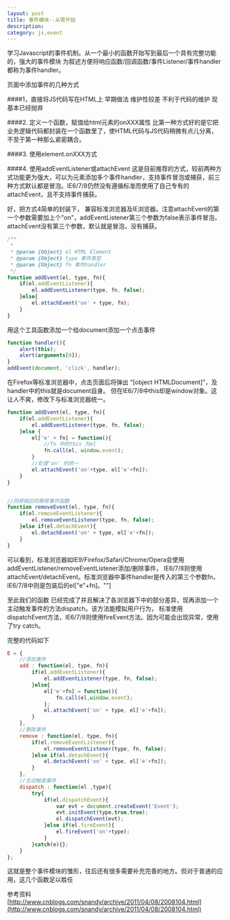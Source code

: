 ```yaml
---
layout: post
title: 事件模块--从零开始 
description:
category: js,event 
---
```

学习Javascript的事件机制。从一个最小的函数开始写到最后一个具有完整功能的，强大的事件模块
为叙述方便将响应函数/回调函数/事件Listener/事件handler都称为事件handler。

页面中添加事件的几种方式

<!--more-->

####1，直接将JS代码写在HTML上 
早期做法 维护性较差 不利于代码的维护 现基本已经抛弃


####2. 定义一个函数，赋值给html元素的onXXX属性
比第一种方式好的是它把业务逻辑代码都封装在一个函数里了，使HTML代码与JS代码稍微有点儿分离，不至于第一种那么紧密耦合。

####3. 使用element.onXXX方式

####4. 使用addEventListener或attachEvent
这是目前推荐的方式，较前两种方式功能更为强大，可以为元素添加多个事件handler，支持事件冒泡或捕获，前三种方式默认都是冒泡。IE6/7/8仍然没有遵循标准而使用了自己专有的attachEvent，且不支持事件捕获。

好，把方式4简单的封装下，  兼容标准浏览器及IE浏览器。注意attachEvent的第一个参数需要加上个"on"，addEventListener第三个参数为false表示事件冒泡，attachEvent没有第三个参数，默认就是冒泡，没有捕获。

```js
/**
 * 
 * @param {Object} el HTML Element
 * @param {Object} type 事件类型
 * @param {Object} fn 事件handler
 */
function addEvent(el, type, fn){
	if(el.addEventListener){
		el.addEventListener(type, fn, false);
	}else{
		el.attachEvent('on' + type, fn);
	}
}
```


用这个工具函数添加一个给document添加一个点击事件

```js
function handler(){
	alert(this);
	alert(arguments[0]);
}
addEvent(document, 'click', handler);
```
在Firefox等标准浏览器中，点击页面后将弹出 “[object HTMLDocument]”，及handler中的this就是document自身。
但在IE6/7/8中this却是window对象。这让人不爽，修改下与标准浏览器统一。

```js
function addEvent(el, type, fn){
	if(el.addEventListener){
		el.addEventListener(type, fn, false);
	}else {	
		el['e' + fn] = function(){
            //fn 中的this 为el
			fn.call(el, window.event);
		}
        //处理'on' 的统一  
		el.attachEvent('on'+type, el['e'+fn]);
	}
}


//同样相应的移除事件函数
function removeEvent(el, type, fn){
    if(el.removeEventListener){
        el.removeEventListener(type, fn, false);
    }else if(el.detachEvent){
        el.detachEvent('on' + type, el['e'+fn]);
    }
}   

```
可以看到，标准浏览器如IE9/Firefox/Safari/Chrome/Opera会使用addEventListener/removeEventListener添加/删除事件，
IE6/7/8则使用attachEvent/detachEvent。标准浏览器中事件handler是传入的第三个参数fn，IE6/7/8中则是包装后的el["e"+fn]。""]

至此我们的函数 已经完成了并且解决了各浏览器下中的部分差异，现再添加一个主动触发事件的方法dispatch。该方法能模拟用户行为，
标准使用dispatchEvent方法，IE6/7/8则使用fireEvent方法。因为可能会出现异常，使用了try catch。

完整的代码如下

```js
E = {
    //添加事件
    add : function(el, type, fn){
        if(el.addEventListener){
            el.addEventListener(type, fn, false);
        }else{
            el['e'+fn] = function(){
                fn.call(el,window.event);
            };  
            el.attachEvent('on' + type, el['e'+fn]);
        }
    },
    //删除事件
    remove : function(el, type, fn){
        if(el.removeEventListener){
            el.removeEventListener(type, fn, false);
        }else if(el.detachEvent){
            el.detachEvent('on' + type, el['e'+fn]);
        }
    },
    //主动触发事件
    dispatch : function(el ,type){
        try{
            if(el.dispatchEvent){
                var evt = document.createEvent('Event');
                evt.initEvent(type,true,true);
                el.dispatchEvent(evt);
            }else if(el.fireEvent){
                el.fireEvent('on'+type);
            }
        }catch(e){};
    }
};
```
这就是整个事件模块的雏形，往后还有很多需要补充完善的地方。但对于普通的应用，这几个函数足以胜任

参考资料 [http://www.cnblogs.com/snandy/archive/2011/04/08/2008104.html](http://www.cnblogs.com/snandy/archive/2011/04/08/2008104.html)





